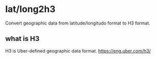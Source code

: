 # lat/long2h3
Convert geographic data from latitude/longitudo format to H3 format.

## what is H3
H3 is Uber-defined geographic data format.
https://eng.uber.com/h3/
